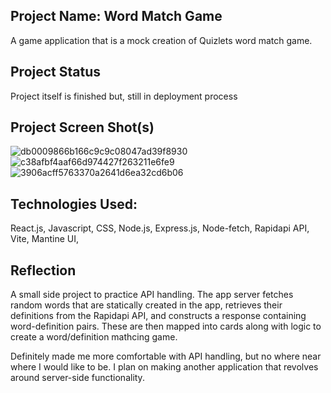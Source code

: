## Project Name: Word Match Game
A game application that is a mock creation of Quizlets word match game. 

## Project Status
Project itself is finished but, still in deployment process

## Project Screen Shot(s)   
![db0009866b166c9c9c08047ad39f8930](https://github.com/nickdibartolo1/Word-Match-Game/assets/107448423/fbd6969b-21dd-4731-b40e-39026667cbb4)
![c38afbf4aaf66d974427f263211e6fe9](https://github.com/nickdibartolo1/Word-Match-Game/assets/107448423/e33c2baa-1028-4418-ac0e-7df2dbdbc445)
![3906acff5763370a2641d6ea32cd6b06](https://github.com/nickdibartolo1/Word-Match-Game/assets/107448423/6bb29912-bad3-4b36-9fb7-61e4daa4bf80)


## Technologies Used:
React.js,
Javascript,
CSS,
Node.js,
Express.js,
Node-fetch,
Rapidapi API,
Vite,
Mantine UI,


## Reflection

 A small side project to practice API handling. The app server fetches random words that are statically created in the app, retrieves their definitions from the Rapidapi API, and constructs a response containing word-definition pairs.
 These are then mapped into cards along with logic to create a word/definition mathcing game.

 Definitely made me more comfortable with API handling, but no where near where I would like to be. I plan on making another application that revolves around server-side functionality. 
